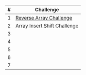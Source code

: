 | # | Challenge |
|----------|----------|
| 1 | [Reverse Array Challenge](./array-reverse/array-reverse.md) |
| 2| [Array Insert Shift Challenge](./array-insert-shift/array_insert_shift.md) |
| 3|  |
| 4|  |
| 5|  |
| 6|  |
| 7|  |
